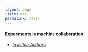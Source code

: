 ```yaml
---
layout: page
title: Art
permalink: /art/
---
```


#### Experiments in machine collaboration

- [*Invisible Authors*](/assets/invisible-authors.pdf)
